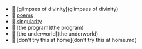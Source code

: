 * 📂 [glimpses of divinity](glimpses of divinity)
* 📂 [poems](poems)
* 📂 [singularity](singularity)
* 📂 [the program](the program)
* 📂 [the underworld](the underworld)
* 📄 [don't try this at home](don't try this at home.md)
